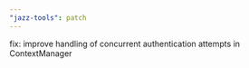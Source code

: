 ```yaml
---
"jazz-tools": patch
---
```


fix: improve handling of concurrent authentication attempts in ContextManager
